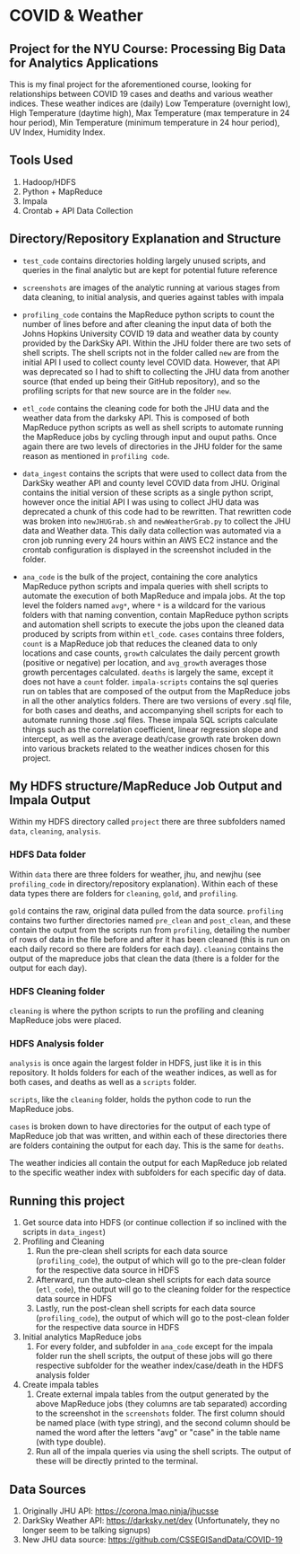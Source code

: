 # COVID & Weather 
## Project for the NYU Course: Processing Big Data for Analytics Applications
This is my final project for the aforementioned course, looking for relationships between COVID 19 cases and deaths and various weather indices. These weather indices are (daily) Low Temperature (overnight low), High Temperature (daytime high), Max Temperature (max temperature in 24 hour period), Min Temperature (minimum temperature in 24 hour period), UV Index, Humidity Index.

## Tools Used
1. Hadoop/HDFS
2. Python + MapReduce
3. Impala
4. Crontab + API Data Collection

## Directory/Repository Explanation and Structure

* `test_code` contains directories holding largely unused scripts, and queries in the final analytic but are kept for potential future reference

* `screenshots` are images of the analytic running at various stages from data cleaning, to initial analysis, and queries against tables with impala

* `profiling_code` contains the MapReduce python scripts to count the number of lines before and after cleaning the input data of both the Johns Hopkins University COVID 19 data and weather data by county provided by the DarkSky API. Within the JHU folder there are two sets of shell scripts. The shell scripts not in the folder called `new` are from the initial API I used to collect county level COVID data. However, that API was deprecated so I had to shift to collecting the JHU data from another source (that ended up being their GitHub repository), and so the profiling scripts for that new source are in the folder `new`.

* `etl_code` contains the cleaning code for both the JHU data and the weather data from the darksky API. This is composed of both MapReduce python scripts as well as shell scripts to automate running the MapReduce jobs by cycling through input and ouput paths. Once again there are two levels of directories in the JHU folder for the same reason as mentioned in `profiling code`.

* `data_ingest` contains the scripts that were used to collect data from the DarkSky weather API and county level COVID data from JHU. Original contains the initial version of these scripts as a single python script, however once the initial API I was using to collect JHU data was deprecated a chunk of this code had to be rewritten. That rewritten code was broken into `newJHUGrab.sh` and `newWeatherGrab.py` to collect the JHU data and Weather data. This daily data collection was automated via a cron job running every 24 hours within an AWS EC2 instance and the crontab configuration is displayed in the screenshot included in the folder.

* `ana_code` is the bulk of the project, containing the core analytics MapReduce python scripts and impala queries with shell scripts to automate the execution of both MapReduce and impala jobs. At the top level the folders named `avg*`, where `*` is a wildcard for the various folders with that naming convention, contain MapReduce python scripts and automation shell scripts to execute the jobs upon the cleaned data produced by scripts from within `etl_code`. `cases` contains three folders, `count` is a MapReduce job that reduces the cleaned data to only locations and case counts, `growth` calculates the daily percent growth (positive or negative) per location, and `avg_growth` averages those growth percentages calculated. `deaths` is largely the same, except it does not have a `count` folder. `impala-scripts` contains the sql queries run on tables that are composed of the output from the MapReduce jobs in all the other analytics folders. There are two versions of every .sql file, for both cases and deaths, and accompanying shell scripts for each to automate running those .sql files. These impala SQL scripts calculate things such as the correlation coefficient, linear regression slope and intercept, as well as the average death/case growth rate broken down into various brackets related to the weather indices chosen for this project.

## My HDFS structure/MapReduce Job Output and Impala Output

Within my HDFS directory called `project` there are three subfolders named `data`, `cleaning`, `analysis`. 

### HDFS Data folder
Within `data` there are three folders for weather, jhu, and newjhu (see `profiling_code` in directory/repository explanation). Within each of these data types there are folders for `cleaning`, `gold`, and `profiling`. 

`gold` contains the raw, original data pulled from the data source. `profiling` contains two further directories named `pre_clean` and `post_clean`, and these contain the output from the scripts run from `profiling`, detailing the number of rows of data in the file before and after it has been cleaned (this is run on each daily record so there are folders for each day). `cleaning` contains the output of the mapreduce jobs that clean the data (there is a folder for the output for each day).

### HDFS Cleaning folder
`cleaning` is where the python scripts to run the profiling and cleaning MapReduce jobs were placed.

### HDFS Analysis folder
`analysis` is once again the largest folder in HDFS, just like it is in this repository. It holds folders for each of the weather indices, as well as for both cases, and deaths as well as a `scripts` folder.

`scripts`, like the `cleaning` folder, holds the python code to run the MapReduce jobs.

`cases` is broken down to have directories for the output of each type of MapReduce job that was written, and within each of these directories there are folders containing the output for each day. This is the same for `deaths`.

The weather indicies all contain the output for each MapReduce job related to the specific weather index with subfolders for each specific day of data.

## Running this project

1. Get source data into HDFS (or continue collection if so inclined with the scripts in `data_ingest`)
2. Profiling and Cleaning
	1. Run the pre-clean shell scripts for each data source (`profiling_code`), the output of which will go to the pre-clean folder for the respective data source in HDFS
	2. Afterward, run the auto-clean shell scripts for each data source (`etl_code`), the output will go to the cleaning folder for the respectice data source in HDFS
	3. Lastly, run the post-clean shell scripts for each data source (`profiling_code`), the output of which will go to the post-clean folder for the respective data source in HDFS
3. Initial analytics MapReduce jobs
	1. For every folder, and subfolder in `ana_code` except for the impala folder run the shell scripts, the output of these jobs will go there respective subfolder for the weather index/case/death in the HDFS analysis folder
4. Create impala tables
	1. Create external impala tables from the output generated by the above MapReduce jobs (they columns are tab separated) according to the screenshot in the `screenshots` folder. The first column should be named place (with type string), and the second column should be named the word after the letters "avg" or "case" in the table name (with type double).
	2. Run all of the impala queries via using the shell scripts. The output of these will be directly printed to the terminal.

## Data Sources
1. Originally JHU API: https://corona.lmao.ninja/jhucsse
2. DarkSky Weather API: https://darksky.net/dev (Unfortunately, they no longer seem to be talking signups)
3. New JHU data source: https://github.com/CSSEGISandData/COVID-19


